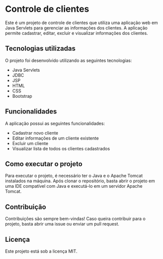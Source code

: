 <h1>Controle de clientes </h1>
<p>Este é um projeto de controle de clientes que utiliza uma aplicação web em Java Servlets para gerenciar as informações dos clientes. A aplicação permite cadastrar, editar, excluir e visualizar informações dos clientes.
</p>

<h2>Tecnologias utilizadas</h2>
<p>O projeto foi desenvolvido utilizando as seguintes tecnologias:</p>

<ul>
    <li>Java Servlets</li>
    <li>JDBC</li>
    <li>JSP</li>
    <li>HTML</li>
    <li>CSS</li>
    <li>Bootstrap</li>
</ul>
<h2>Funcionalidades</h2>
<p>
A aplicação possui as seguintes funcionalidades:
</p>

<ul>
    <li>Cadastrar novo cliente</li>
    <li>Editar informações de um cliente existente</li>
    <li>Excluir um cliente</li>
    <li>Visualizar lista de todos os clientes cadastrados</li>
</ul>

<h2>Como executar o projeto</h2>
<p>Para executar o projeto, é necessário ter o Java e o Apache Tomcat instalados na máquina. Após clonar o repositório, basta abrir o projeto em uma IDE compatível com Java e executá-lo em um servidor Apache Tomcat.</p>

<h2>Contribuição</h2>
<p>Contribuições são sempre bem-vindas! Caso queira contribuir para o projeto, basta abrir uma issue ou enviar um pull request.</p>

<h2>Licença</h2>
<p>Este projeto está sob a licença MIT.</p>
